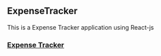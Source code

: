 ## ExpenseTracker

This is a Expense Tracker application using React-js

### [Expense Tracker](https://roadmap.sh/projects/expense-tracker)